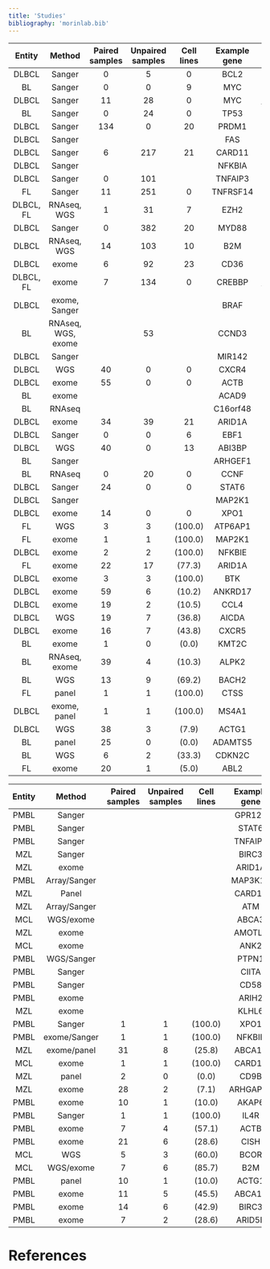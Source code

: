 ```yaml
---
title: 'Studies'
bibliography: 'morinlab.bib'
---
```


|Entity|Method|Paired samples|Unpaired samples|Cell lines|Example gene|Study|
|:-:|:-:|:-:|:-:|:-:|:-:|:-------:|
|DLBCL|Sanger|0|5|0|BCL2|[@tanakaFrequentIncidenceSomatic1992](papers/tanakaFrequentIncidenceSomatic1992.md)|
|BL|Sanger|0|0|9|MYC|[@johnstonCmycHypermutationBurkitt1992](papers/johnstonCmycHypermutationBurkitt1992.md)|
|DLBCL|Sanger|11|28|0|MYC|[@pasqualucciHypermutationMultipleProtooncogenes2001](papers/pasqualucciHypermutationMultipleProtooncogenes2001.md)|
|BL|Sanger|0|24|0|TP53|[@wildaInactivationARFMDM2p53Pathway2004](papers/wildaInactivationARFMDM2p53Pathway2004.md)|
|DLBCL|Sanger|134|0|20|PRDM1|[@pasqualucciInactivationPRDM1BLIMP12006](papers/pasqualucciInactivationPRDM1BLIMP12006.md)|
|DLBCL|Sanger||||FAS|[@schollMutationsRegionFAS2007](papers/schollMutationsRegionFAS2007.md)|
|DLBCL|Sanger|6|217|21|CARD11|[@lenzOncogenicCARD11Mutations2008](papers/lenzOncogenicCARD11Mutations2008.md)|
|DLBCL|Sanger||||NFKBIA|[@lakeMutationsNFKBIAEncoding2009](papers/lakeMutationsNFKBIAEncoding2009.md)|
|DLBCL|Sanger|0|101||TNFAIP3|[@compagnoMutationsMultipleGenes2009](papers/compagnoMutationsMultipleGenes2009.md)|
|FL|Sanger|11|251|0|TNFRSF14|[@cheungAcquiredTNFRSF14Mutations2010](papers/cheungAcquiredTNFRSF14Mutations2010.md)|
|DLBCL, FL|RNAseq, WGS|1|31|7|EZH2|[@morinSomaticMutationsAltering2010](papers/morinSomaticMutationsAltering2010.md)|
|DLBCL|Sanger|0|382|20|MYD88|[@ngoOncogenicallyActiveMYD882011](papers/ngoOncogenicallyActiveMYD882011.md)|
|DLBCL|RNAseq, WGS|14|103|10|B2M|[@morinFrequentMutationHistonemodifying2011](papers/morinFrequentMutationHistonemodifying2011.md)|
|DLBCL|exome|6|92|23|CD36|[@pasqualucciAnalysisCodingGenome2011](papers/pasqualucciAnalysisCodingGenome2011.md)|
|DLBCL, FL|exome|7|134|0|CREBBP|[@pasqualucciInactivatingMutationsAcetyltransferase2011](papers/pasqualucciInactivatingMutationsAcetyltransferase2011.md)|
|DLBCL|exome, Sanger||||BRAF|[@tiacciBRAFMutationsHairycell2011](papers/tiacciBRAFMutationsHairycell2011.md)|
|BL|RNAseq, WGS, exome||53||CCND3|[@richterRecurrentMutationID32012](papers/richterRecurrentMutationID32012.md)|
|DLBCL|Sanger||||MIR142|[@kwanhianMicroRNA142Mutated202012](papers/kwanhianMicroRNA142Mutated202012.md)|
|DLBCL|WGS|40|0|0|CXCR4|[@khodabakhshiRecurrentTargetsAberrant2012](papers/khodabakhshiRecurrentTargetsAberrant2012.md)|
|DLBCL|exome|55|0|0|ACTB|[@lohrDiscoveryPrioritizationSomatic2012](papers/lohrDiscoveryPrioritizationSomatic2012.md)|
|BL|exome|| ||ACAD9|[@loveGeneticLandscapeMutations2012](papers/loveGeneticLandscapeMutations2012.md)|
|BL|RNAseq||||C16orf48|[@schmitzBurkittLymphomaPathogenesis2012](papers/schmitzBurkittLymphomaPathogenesis2012.md)|
|DLBCL|exome|34|39| 21|ARID1A|[@zhangGeneticHeterogeneityDiffuse2013](papers/zhangGeneticHeterogeneityDiffuse2013.md)|
|DLBCL|Sanger|0|0| 6|EBF1|[@bohleRoleEarlyBcell2013](papers/bohleRoleEarlyBcell2013.md)|
|DLBCL|WGS|40|0|13|ABI3BP|[@morinMutationalStructuralAnalysis2013](papers/morinMutationalStructuralAnalysis2013.md)|
|BL|Sanger||||ARHGEF1|[@muppidiLossSignalingGa132014](papers/muppidiLossSignalingGa132014.md)|
|BL|RNAseq|0|20 |0|CCNF|[@abateDistinctViralMutational2015](papers/abateDistinctViralMutational2015.md)|
|DLBCL|Sanger|24|0|0 |STAT6|[@yildizActivatingSTAT6Mutations2015](papers/yildizActivatingSTAT6Mutations2015.md)|
|DLBCL|Sanger||||MAP2K1|[@shinBRAFV600EMAP2K12015](papers/shinBRAFV600EMAP2K12015.md)|
|DLBCL|exome|14|0|0|XPO1|[@mareschalWholeExomeSequencing2016](papers/mareschalWholeExomeSequencing2016.md)|
|FL|WGS|3|3| (100.0)|ATP6AP1|[@okosunRecurrentMTORC1activatingRRAGC2016](papers/okosunRecurrentMTORC1activatingRRAGC2016.md)|
|FL|exome|1|1 |(100.0)|MAP2K1|[@louissaintPediatrictypeNodalFollicular2016](papers/louissaintPediatrictypeNodalFollicular2016.md)|
|DLBCL|exome|2|2| (100.0)|NFKBIE|[@morinGeneticLandscapesRelapsed2016](papers/morinGeneticLandscapesRelapsed2016.md)|
|FL|exome|22|17 |(77.3)|ARID1A|[@krysiakRecurrentSomaticMutations2017](papers/krysiakRecurrentSomaticMutations2017.md)|
|DLBCL|exome|3|3 |(100.0)|BTK|[@albuquerqueEnhancingKnowledgeDiscovery2017](papers/albuquerqueEnhancingKnowledgeDiscovery2017.md)|
|DLBCL|exome|59|6 |(10.2)|ANKRD17|[@reddyGeneticFunctionalDrivers2017](papers/reddyGeneticFunctionalDrivers2017.md)|
|DLBCL|exome|19|2 |(10.5)|CCL4|[@chapuyMolecularSubtypesDiffuse2018](papers/chapuyMolecularSubtypesDiffuse2018.md)|
|DLBCL|WGS|19|7| (36.8)|AICDA|[@arthurGenomewideDiscoverySomatic2018](papers/arthurGenomewideDiscoverySomatic2018.md)|
|DLBCL|exome|16|7| (43.8)|CXCR5|[@schmitzGeneticsPathogenesisDiffuse2018](papers/schmitzGeneticsPathogenesisDiffuse2018.md)|
|BL|exome|1|0 |(0.0)|KMT2C|[@zhouSporadicEndemicBurkitt2019](papers/zhouSporadicEndemicBurkitt2019.md)|
|BL|RNAseq, exome|39|4| (10.3)|ALPK2|[@paneaWholeGenomeLandscape2019](papers/paneaWholeGenomeLandscape2019.md)|
|BL|WGS|13|9| (69.2)|BACH2|[@grandeGenomewideDiscoverySomatic2019](papers/grandeGenomewideDiscoverySomatic2019.md)|
|FL|panel|1|1| (100.0)|CTSS|[@barariaCathepsinAlterationsInduce2020](papers/barariaCathepsinAlterationsInduce2020.md)|
|DLBCL|exome, panel|1|1 |(100.0)|MS4A1|[@rushtonGeneticEvolutionaryPatterns2020](papers/rushtonGeneticEvolutionaryPatterns2020.md)|
|DLBCL|WGS|38|3 |(7.9)|ACTG1|[@hubschmannMutationalMechanismsShaping2021](papers/hubschmannMutationalMechanismsShaping2021.md)|
|BL|panel|25|0| (0.0)|ADAMTS5|[@burkhardtClinicalRelevanceMolecular2022](papers/burkhardtClinicalRelevanceMolecular2022.md)|
|BL|WGS|6|2| (33.3)|CDKN2C|[@thomasGeneticSubgroupsInform2023](papers/thomasGeneticSubgroupsInform2023.md)|
|FL|exome|20|1| (5.0)|ABL2|[@russler-germainMutationsAssociatedProgression2023](papers/russler-germainMutationsAssociatedProgression2023.md)|


|Entity|Method|Paired samples|Unpaired samples|Cell lines|Example gene|Study|
|:-:|:-:|:-:|:-:|:-:|:-:|:-------:|
|PMBL|Sanger||||GPR126|[@wenigerMutationsTumorSuppressor2006](papers/wenigerMutationsTumorSuppressor2006.md)|
|PMBL|Sanger||||STAT6|[@ritzRecurrentMutationsSTAT62009](papers/ritzRecurrentMutationsSTAT62009.md)|
|PMBL|Sanger||||TNFAIP3|[@schmitzTNFAIP3A20Tumor2009](papers/schmitzTNFAIP3A20Tumor2009.md)|
|MZL|Sanger||||BIRC3|[@rossiAlterationBIRC3Multiple2011](papers/rossiAlterationBIRC3Multiple2011.md)|
|MZL|exome||||ARID1A|[@rossiCodingGenomeSplenic2012](papers/rossiCodingGenomeSplenic2012.md)|
|PMBL|Array/Sanger||||MAP3K14|[@ottoGeneticLesionsTRAF32012](papers/ottoGeneticLesionsTRAF32012.md)|
|MZL|Panel||||CARD11|[@yanBCRTLRSignaling2012](papers/yanBCRTLRSignaling2012.md)|
|MZL|Array/Sanger||||ATM|[@braggioGenomicAnalysisMarginal2012](papers/braggioGenomicAnalysisMarginal2012.md)|
|MCL|WGS/exome||||ABCA3|[@beaLandscapeSomaticMutations2013](papers/beaLandscapeSomaticMutations2013.md)|
|MZL|exome||||AMOTL1|[@parryWholeExomeSequencing2013](papers/parryWholeExomeSequencing2013.md)|
|MCL|exome||||ANK2|[@zhangGenomicLandscapeMantle2014](papers/zhangGenomicLandscapeMantle2014.md)|
|PMBL|WGS/Sanger||||PTPN1|[@gunawardanaRecurrentSomaticMutations2014](papers/gunawardanaRecurrentSomaticMutations2014.md)|
|PMBL|Sanger||||CIITA|[@mottokGenomicAlterationsCIITA2015](papers/mottokGenomicAlterationsCIITA2015.md)|
|PMBL|Sanger||||CD58|[@schneiderAlterationsCD58Gene2015](papers/schneiderAlterationsCD58Gene2015.md)|
|PMBL|exome||||ARIH2|[@reichelFlowSortingExome2015](papers/reichelFlowSortingExome2015.md)|
|MZL|exome|| ||KLHL6|[@ganapathiGeneticLandscapeDural2016](papers/ganapathiGeneticLandscapeDural2016.md)|
|PMBL|Sanger|1|1| (100.0)|XPO1|[@jardinRecurrentMutationsExportin2016](papers/jardinRecurrentMutationsExportin2016.md)|
|PMBL|exome/Sanger|1|1| (100.0)|NFKBIE|[@mansouriFrequentNFKBIEDeletions2016](papers/mansouriFrequentNFKBIEDeletions2016.md)|
|MZL|exome/panel|31|8| (25.8)|ABCA13|[@spinaGeneticsNodalMarginal2016](papers/spinaGeneticsNodalMarginal2016.md)|
|MCL|exome|1|1 |(100.0)|CARD11|[@wuGeneticHeterogeneityPrimary2016](papers/wuGeneticHeterogeneityPrimary2016.md)|
|MZL|panel|2|0| (0.0)|CD9B|[@vandenbrandRecurrentMutationsGenes2017](papers/vandenbrandRecurrentMutationsGenes2017.md)|
|MZL|exome|28|2| (7.1)|ARHGAP20|[@jalladesExomeSequencingIdentifies2017](papers/jalladesExomeSequencingIdentifies2017.md)|
|PMBL|exome|10|1 |(10.0)|AKAP6|[@tiacciPervasiveMutationsJAKSTAT2018](papers/tiacciPervasiveMutationsJAKSTAT2018.md)|
|PMBL|Sanger|1|1 |(100.0)|IL4R|[@viganoSomaticIL4RMutations2018](papers/viganoSomaticIL4RMutations2018.md)|
|PMBL|exome|7|4| (57.1)|ACTB|[@wienandGenomicAnalysesFlowsorted2019](papers/wienandGenomicAnalysesFlowsorted2019.md)|
|PMBL|exome|21|6| (28.6)|CISH|[@mottokIntegrativeGenomicAnalysis2019](papers/mottokIntegrativeGenomicAnalysis2019.md)|
|MCL|WGS|5|3| (60.0)|BCOR|[@nadeuGenomicEpigenomicInsights2020](papers/nadeuGenomicEpigenomicInsights2020.md)|
|MCL|WGS/exome|7|6 |(85.7)|B2M|[@pararajalingamCodingNoncodingDrivers2020](papers/pararajalingamCodingNoncodingDrivers2020.md)|
|PMBL|panel|10|1 |(10.0)|ACTG1|[@deschGenotypingCirculatingTumor2020](papers/deschGenotypingCirculatingTumor2020.md)|
|PMBL|exome|11|5 |(45.5)|ABCA13|[@sarkozyMutationalLandscapeGray2021](papers/sarkozyMutationalLandscapeGray2021.md)|
|PMBL|exome|14|6 |(42.9)|BIRC3|[@dunsCharacterizationDLBCLPMBL2021](papers/dunsCharacterizationDLBCLPMBL2021.md)|
|PMBL|exome|7|2| (28.6)|ARID5B|[@gomezUltraDeepSequencingReveals2023](papers/gomezUltraDeepSequencingReveals2023.md)|


# References


